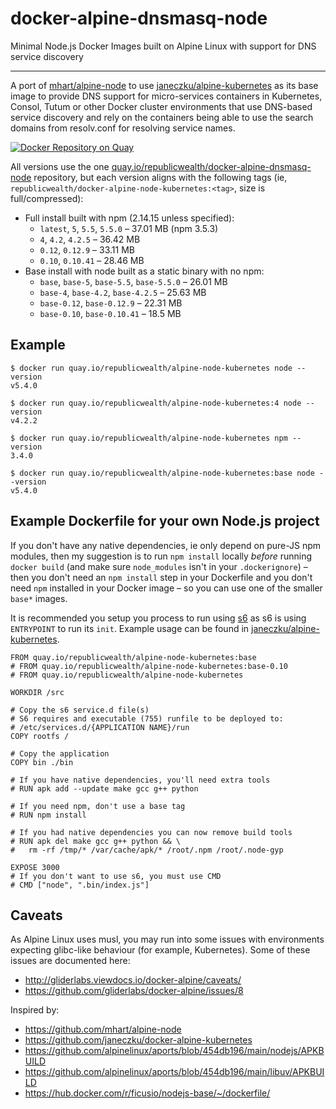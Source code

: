 # docker-alpine-dnsmasq-node
Minimal Node.js Docker Images built on Alpine Linux with support for DNS service discovery

---------------------------------------------------------

A port of [mhart/alpine-node](https://hub.docker.com/r/mhart/alpine-node/) to
use [janeczku/alpine-kubernetes](https://hub.docker.com/r/janeczku/alpine-kubernetes/)
as its base image
to provide DNS support for  micro-services containers in Kubernetes, Consol,
Tutum or other Docker cluster environments that use DNS-based service discovery
and rely on the containers being able to use the search domains from resolv.conf
for resolving service names.

[![Docker Repository on Quay](https://quay.io/repository/republicwealth/alpine-dnsmasq-node/status "Docker Repository on Quay")](https://quay.io/repository/republicwealth/alpine-dnsmasq-node)

All versions use the one [quay.io/republicwealth/docker-alpine-dnsmasq-node](https://quay.io/repository/republicwealth/alpine-dnsmasq-node/)
repository, but each version aligns with the following tags (ie, `republicwealth/docker-alpine-node-kubernetes:<tag>`, size is full/compressed):

- Full install built with npm (2.14.15 unless specified):
  - `latest`, `5`, `5.5`, `5.5.0` – 37.01 MB (npm 3.5.3)
  - `4`, `4.2`, `4.2.5` – 36.42 MB
  - `0.12`, `0.12.9` – 33.11 MB
  - `0.10`, `0.10.41` – 28.46 MB
- Base install with node built as a static binary with no npm:
  - `base`, `base-5`, `base-5.5`, `base-5.5.0` – 26.01 MB
  - `base-4`, `base-4.2`, `base-4.2.5` – 25.63 MB
  - `base-0.12`, `base-0.12.9` – 22.31 MB
  - `base-0.10`, `base-0.10.41` – 18.5 MB

Example
-------

    $ docker run quay.io/republicwealth/alpine-node-kubernetes node --version
    v5.4.0

    $ docker run quay.io/republicwealth/alpine-node-kubernetes:4 node --version
    v4.2.2

    $ docker run quay.io/republicwealth/alpine-node-kubernetes npm --version
    3.4.0

    $ docker run quay.io/republicwealth/alpine-node-kubernetes:base node --version
    v5.4.0

Example Dockerfile for your own Node.js project
-----------------------------------------------

If you don't have any native dependencies, ie only depend on pure-JS npm
modules, then my suggestion is to run `npm install` locally *before* running
`docker build` (and make sure `node_modules` isn't in your `.dockerignore`) –
then you don't need an `npm install` step in your Dockerfile and you don't need
`npm` installed in your Docker image – so you can use one of the smaller
`base*` images.

It is recommended you setup you process to run using [s6](http://skarnet.org/software/s6/)
as s6 is using `ENTRYPOINT` to run its `init`. Example usage can be found in 
[janeczku/alpine-kubernetes](https://hub.docker.com/r/janeczku/alpine-kubernetes/).

    FROM quay.io/republicwealth/alpine-node-kubernetes:base
    # FROM quay.io/republicwealth/alpine-node-kubernetes:base-0.10
    # FROM quay.io/republicwealth/alpine-node-kubernetes

    WORKDIR /src
    
    # Copy the s6 service.d file(s)
    # S6 requires and executable (755) runfile to be deployed to:
    # /etc/services.d/{APPLICATION NAME}/run
    COPY rootfs /
    
    # Copy the application
    COPY bin ./bin

    # If you have native dependencies, you'll need extra tools
    # RUN apk add --update make gcc g++ python

    # If you need npm, don't use a base tag
    # RUN npm install

    # If you had native dependencies you can now remove build tools
    # RUN apk del make gcc g++ python && \
    #   rm -rf /tmp/* /var/cache/apk/* /root/.npm /root/.node-gyp

    EXPOSE 3000
    # If you don't want to use s6, you must use CMD
    # CMD ["node", ".bin/index.js"]

Caveats
-------

As Alpine Linux uses musl, you may run into some issues with environments
expecting glibc-like behaviour (for example, Kubernetes). Some of these issues
are documented here:

- http://gliderlabs.viewdocs.io/docker-alpine/caveats/
- https://github.com/gliderlabs/docker-alpine/issues/8

Inspired by:

- https://github.com/mhart/alpine-node
- https://github.com/janeczku/docker-alpine-kubernetes
- https://github.com/alpinelinux/aports/blob/454db196/main/nodejs/APKBUILD
- https://github.com/alpinelinux/aports/blob/454db196/main/libuv/APKBUILD
- https://hub.docker.com/r/ficusio/nodejs-base/~/dockerfile/
